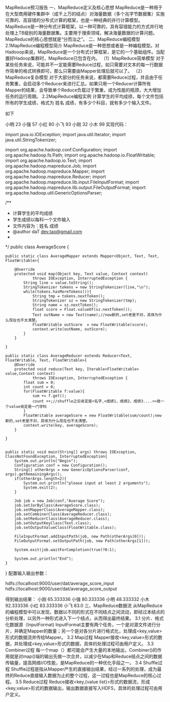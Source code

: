 ﻿MapReduce预习报告
 一、MapReduce定义及核心思想
 MapReduce是一种用于在大型商用硬件集群中（成千上万的结点）对海量数据（多个兆字节数据集）实施可靠的、高容错的分布式计算的框架，也是一种经典的并行计算模型。
 MapReduce是一种分布式计算框架，以一种可靠的，具有容错能力的方式并行地处理上TB级别的海量数据集。主要用于搜索领域，解决海量数据的计算问题。
 MapReduce的核心思想就是“分而治之”。
 二、MapReduce编程模型
  2.1MapReduce编程模型简介
  MapReduce是一种思想或者是一种编程模型。对Hadooop来说，MapReduce是一个分布式计算框架，是它的一个基础组件。当配置好Hadoop集群时，MapReduce已包含在内。
  （1）MapReduce简单模型
  对于某些任务来说，可能并不一定能需要Reduce过程，如只需要对文本的每一行数据作简单的格式转换即可，那么只需要由Mapper处理后就可以了。
  （2）MapReduce复杂模型
  对于大部分的任务来说，都需要Reduce过程，并且由于任务繁重，会启动多个Reducer来进行汇总。如果只用一个Reducer计算所有Mapper的结果，会导致单个Reduce负载过于繁重，成为性能的瓶颈，大大增加任务的运行周期。
  2.2MapReduce编程实例
  计算学生的平均成绩，每个文件包括所有的学生成绩，格式为 姓名 成绩，有多少个科目，就有多少个输入文件。

如下

小明 23 
小强 57
小红 80
小飞 93
小刚 32
小木 99
实现代码：

import java.io.IOException;
import java.util.Iterator;
import java.util.StringTokenizer;
 
import org.apache.hadoop.conf.Configuration;
import org.apache.hadoop.fs.Path;
import org.apache.hadoop.io.FloatWritable;
import org.apache.hadoop.io.Text;
import org.apache.hadoop.mapreduce.Job;
import org.apache.hadoop.mapreduce.Mapper;
import org.apache.hadoop.mapreduce.Reducer;
import org.apache.hadoop.mapreduce.lib.input.FileInputFormat;
import org.apache.hadoop.mapreduce.lib.output.FileOutputFormat;
import org.apache.hadoop.util.GenericOptionsParser;
 
/**
 * 计算学生的平均成绩
 * 学生成绩以每科一个文件输入
 * 文件内容为：姓名 成绩
 * @author daT dev.tao@gmail.com
 *
 */
public class AverageScore {
	
	public static class AverageMapper extends Mapper<Object, Text, Text, FloatWritable>{
		
		@Override
		protected void map(Object key, Text value, Context context)
				throws IOException, InterruptedException {
			String line = value.toString();
			StringTokenizer tokens = new StringTokenizer(line,"\n");
			while(tokens.hasMoreTokens()){
				String tmp = tokens.nextToken();
				StringTokenizer sz = new StringTokenizer(tmp);
				String name = sz.nextToken();
				float score = Float.valueOf(sz.nextToken());
				Text outName = new Text(name);//new新的,set老是不对，具体为什么现在也不太清楚。
				FloatWritable outScore  = new FloatWritable(score);
				context.write(outName, outScore);
			}
		}
		
	}
	
	public static class AverageReducer extends Reducer<Text, FloatWritable, Text, FloatWritable>{
		@Override
		protected void reduce(Text key, Iterable<FloatWritable> value,Context context)
				throws IOException, InterruptedException {
			float sum = 0;
			int count = 0;
			for(FloatWritable f:value){
				sum += f.get();
				count ++;//shuffle之后肯定是<名字,<成绩1，成绩2，成绩3....>>故一个value肯定是一门学科
			}
			FloatWritable averageScore = new FloatWritable(sum/count);new新的,set老是不对，具体为什么现在也不太清楚。
			context.write(key, averageScore);
		}
		
	}
	
	
	public static void main(String[] args) throws IOException, ClassNotFoundException, InterruptedException{
		System.out.println("Begin");
		Configuration conf = new Configuration();
		String[] otherArgs = new GenericOptionsParser(conf, args).getRemainingArgs();
		if(otherArgs.length<2){
			System.out.println("please input at least 2 arguments");
			System.exit(2);
		}
		
		Job job = new Job(conf,"Average Score");
		job.setJarByClass(AverageScore.class);
		job.setMapperClass(AverageMapper.class);
		job.setCombinerClass(AverageReducer.class);
		job.setReducerClass(AverageReducer.class);
		job.setOutputKeyClass(Text.class);
		job.setOutputValueClass(FloatWritable.class);
		
		FileInputFormat.addInputPath(job, new Path(otherArgs[0]));
		FileOutputFormat.setOutputPath(job, new Path(otherArgs[1]));
		
		System.exit(job.waitForCompletion(true)?0:1);
		
		System.out.println("End");
	}
	
}
配置输入输出参数：

hdfs://localhost:9000/user/dat/average_score_input hdfs://localhost:9000/user/dat/average_score_output

得到输出结果：
小刚 65.333336
小强 80.333336
小明 48.333332
小木 92.333336
小红 83.333336
小飞 83.0
三、MapReduce数据流
从MapReduce的编程模型中可以发现，数据以不同的形式在不同结点之间流动，即经过本结点的分析处理，以另外一种形式进入下一个结点，从而得出最终结果。
 3.1 分片、格式化数据源（InputFormat)
 InputFormat主要有两个任务，一个是对源文件进行分片，并确定Mapper的数量；另一个是对各分片进行格式化，处理成<key,value>形式的数据流并传给Mapper。
 3.2 Map过程
 Mapper接收<key,value>形式的数据，并处理成<key,value>形式的数据，具体的处理过程可由用户定义。
 3.3 Combiner过程
 每一个map（）都可能会产生大量的本地输出，Combiner()的作用就是对map()端的输出先做一次合并，以减少在Map和Reduce结点之间的数据传输量，提高网络I/O性能，是MapReduce的一种优化手段之一。
 3.4 Shuffle过程
 Shuffle过程是指从Mapper产生的直接输出结果，经过一系列的处理，成为最终的Reduce直接输入数据为止的整个过程，这一过程也是MapReduce的核心过程。
 3.5 Reduce过程
 Reduce接收<key,{value list}>形式的数据流，形成<key,value>形式的数据输出，输出数据直接写入HDFS，具体的处理过程可由用户定义。
  
 



